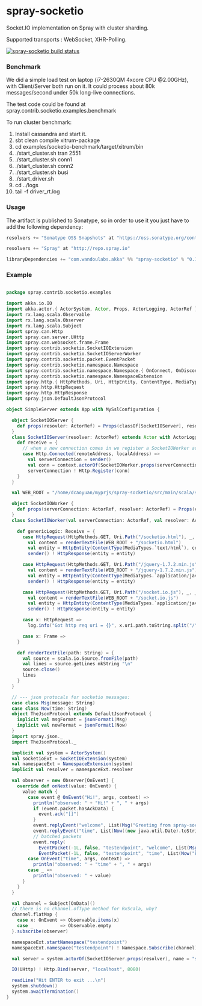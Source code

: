 spray-socketio
==============

Socket.IO implementation on Spray with cluster sharding.

Supported transports : WebSocket, XHR-Polling.

<a href="https://travis-ci.org/wandoulabs/spray-socketio"><img src="https://travis-ci.org/wandoulabs/spray-socketio.png" alt="spray-socketio build status"></a>

### Benchmark

We did a simple load test on laptop (i7-2630QM 4xcore CPU @2.00GHz), with Client/Server both run on it. It could process about 80k messages/second under 50k long-live connections.

The test code could be found at spray.contrib.socketio.examples.benchmark

To run cluster benchmark:

1. Install cassandra and start it.
2. sbt clean compile xitrum-package
3. cd examples/socketio-benchmark/target/xitrum/bin
4. ./start_cluster.sh tran 2551
5. ./start_cluster.sh conn1
6. ./start_cluster.sh conn2
7. ./start_cluster.sh busi
8. ./start_driver.sh
9. cd ../logs
10. tail -f driver_rt.log


### Usage
The artifact is published to Sonatype, so in order to use it you just have to add the following dependency:

```scala
resolvers += "Sonatype OSS Snapshots" at "https://oss.sonatype.org/content/repositories/snapshots"

resolvers += "Spray" at "http://repo.spray.io"

libraryDependencies += "com.wandoulabs.akka" %% "spray-socketio" % "0.1.3-SNAPSHOT"
```

### Example

```scala

package spray.contrib.socketio.examples

import akka.io.IO
import akka.actor.{ ActorSystem, Actor, Props, ActorLogging, ActorRef }
import rx.lang.scala.Observable
import rx.lang.scala.Observer
import rx.lang.scala.Subject
import spray.can.Http
import spray.can.server.UHttp
import spray.can.websocket.frame.Frame
import spray.contrib.socketio.SocketIOExtension
import spray.contrib.socketio.SocketIOServerWorker
import spray.contrib.socketio.packet.EventPacket
import spray.contrib.socketio.namespace.Namespace
import spray.contrib.socketio.namespace.Namespace.{ OnConnect, OnDisconnect, OnData, OnEvent }
import spray.contrib.socketio.namespace.NamespaceExtension
import spray.http.{ HttpMethods, Uri, HttpEntity, ContentType, MediaTypes }
import spray.http.HttpRequest
import spray.http.HttpResponse
import spray.json.DefaultJsonProtocol

object SimpleServer extends App with MySslConfiguration {

  object SocketIOServer {
    def props(resovler: ActorRef) = Props(classOf[SocketIOServer], resolver)
  }
  class SocketIOServer(resolver: ActorRef) extends Actor with ActorLogging {
    def receive = {
      // when a new connection comes in we register a SocketIOWorker actor as the per connection handler
      case Http.Connected(remoteAddress, localAddress) =>
        val serverConnection = sender()
        val conn = context.actorOf(SocketIOWorker.props(serverConnection, resolver))
        serverConnection ! Http.Register(conn)
    }
  }

  val WEB_ROOT = "/home/dcaoyuan/myprjs/spray-socketio/src/main/scala/spray/contrib/socketio/examples"

  object SocketIOWorker {
    def props(serverConnection: ActorRef, resolver: ActorRef) = Props(classOf[SocketIOWorker], serverConnection, resolver)
  }
  class SocketIOWorker(val serverConnection: ActorRef, val resolver: ActorRef) extends Actor with SocketIOServerWorker {

    def genericLogic: Receive = {
      case HttpRequest(HttpMethods.GET, Uri.Path("/socketio.html"), _, _, _) =>
        val content = renderTextFile(WEB_ROOT + "/socketio.html")
        val entity = HttpEntity(ContentType(MediaTypes.`text/html`), content)
        sender() ! HttpResponse(entity = entity)

      case HttpRequest(HttpMethods.GET, Uri.Path("/jquery-1.7.2.min.js"), _, _, _) =>
        val content = renderTextFile(WEB_ROOT + "/jquery-1.7.2.min.js")
        val entity = HttpEntity(ContentType(MediaTypes.`application/javascript`), content)
        sender() ! HttpResponse(entity = entity)

      case HttpRequest(HttpMethods.GET, Uri.Path("/socket.io.js"), _, _, _) =>
        val content = renderTextFile(WEB_ROOT + "/socket.io.js")
        val entity = HttpEntity(ContentType(MediaTypes.`application/javascript`), content)
        sender() ! HttpResponse(entity = entity)

      case x: HttpRequest =>
        log.info("Got http req uri = {}", x.uri.path.toString.split("/").toList)

      case x: Frame =>
    }

    def renderTextFile(path: String) = {
      val source = scala.io.Source.fromFile(path)
      val lines = source.getLines mkString "\n"
      source.close()
      lines
    }
  }

  // --- json protocals for socketio messages:
  case class Msg(message: String)
  case class Now(time: String)
  object TheJsonProtocol extends DefaultJsonProtocol {
    implicit val msgFormat = jsonFormat1(Msg)
    implicit val nowFormat = jsonFormat1(Now)
  }
  import spray.json._
  import TheJsonProtocol._

  implicit val system = ActorSystem()
  val socketioExt = SocketIOExtension(system)
  val namespaceExt = NamespaceExtension(system)
  implicit val resolver = namespaceExt.resolver

  val observer = new Observer[OnEvent] {
    override def onNext(value: OnEvent) {
      value match {
        case event @ OnEvent("Hi!", args, context) =>
          println("observed: " + "Hi!" + ", " + args)
          if (event.packet.hasAckData) {
            event.ack("[]")
          }
          event.replyEvent("welcome", List(Msg("Greeting from spray-socketio")).toJson.toString)
          event.replyEvent("time", List(Now((new java.util.Date).toString)).toJson.toString)
          // batched packets
          event.reply(
            EventPacket(-1L, false, "testendpoint", "welcome", List(Msg("Batcher Greeting from spray-socketio")).toJson.toString),
            EventPacket(-1L, false, "testendpoint", "time", List(Now("Batched " + (new java.util.Date).toString)).toJson.toString))
        case OnEvent("time", args, context) =>
          println("observed: " + "time" + ", " + args)
        case _ =>
          println("observed: " + value)
      }
    }
  }

  val channel = Subject[OnData]()
  // there is no channel.ofType method for RxScala, why?
  channel.flatMap {
    case x: OnEvent => Observable.items(x)
    case _          => Observable.empty
  }.subscribe(observer)

  namespaceExt.startNamespace("testendpoint")
  namespaceExt.namespace("testendpoint") ! Namespace.Subscribe(channel)

  val server = system.actorOf(SocketIOServer.props(resolver), name = "socketio-server")

  IO(UHttp) ! Http.Bind(server, "localhost", 8080)

  readLine("Hit ENTER to exit ...\n")
  system.shutdown()
  system.awaitTermination()
}


```
